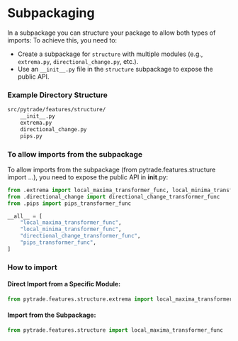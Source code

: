 # Subpackaging

In a subpackage you can structure your package to allow both types of imports:
To achieve this, you need to:
- Create a subpackage for `structure` with multiple modules (e.g., `extrema.py`, `directional_change.py`, etc.).
- Use an `__init__.py` file in the `structure` subpackage to expose the public API.

### Example Directory Structure
```bash
src/pytrade/features/structure/
    __init__.py
    extrema.py
    directional_change.py
    pips.py
```

### To allow imports from the subpackage
To allow imports from the subpackage (from pytrade.features.structure import ...), you need to expose the public API in __init__.py:

```python
from .extrema import local_maxima_transformer_func, local_minima_transformer_func
from .directional_change import directional_change_transformer_func
from .pips import pips_transformer_func

__all__ = [
    "local_maxima_transformer_func",
    "local_minima_transformer_func",
    "directional_change_transformer_func",
    "pips_transformer_func",
]
```
### How to import
#### Direct Import from a Specific Module:
```python
from pytrade.features.structure.extrema import local_maxima_transformer_func
```

#### Import from the Subpackage:
```python
from pytrade.features.structure import local_maxima_transformer_func
```
